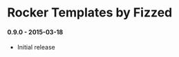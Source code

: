 Rocker Templates by Fizzed
=======================================

#### 0.9.0 - 2015-03-18
 - Initial release
